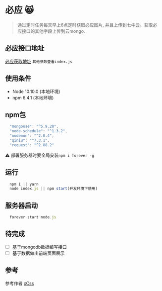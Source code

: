 # 必应 :smile_cat:
> 通过定时任务每天早上6点定时获取必应图片, 并且上传到七牛云。获取必应接口的其他字段上传到云mongo.

## 必应接口地址
[必应获取地址](https://cn.bing.com/HPImageArchive.aspx) `其他参数查看index.js`

## 使用条件
- Node 10.10.0 (本地环境)
- npm 6.4.1 (本地环境)

## npm包
```js
  "mongoose": "^5.9.20",
  "node-schedule": "^1.3.2",
  "nodemon": "^2.0.4",
  "qiniu": "^7.3.1",
  "request": "^2.88.2"
```
**:warning:** 部署服务器时要全局安装`npm i forever -g`

## 运行
```js
  npm i || yarn
  node index.js || npm start(开发环境下使用)
```
## 服务器启动
```js
  forever start node.js
```
## 待完成
- [ ] 基于mongodb数据编写接口
- [ ] 基于数据做出前端页面展示

## 参考
参考作者
[xCss](https://github.com/xCss/bing)

